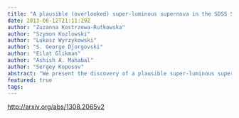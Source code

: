 ```yaml
---
title: "A plausible (overlooked) super-luminous supernova in the SDSS Stripe 82   data"
date: 2013-08-12T21:11:29Z
author: "Zuzanna Kostrzewa-Rutkowska"
author: "Szymon Kozlowski"
author: "Lukasz Wyrzykowski"
author: "S. George Djorgovski"
author: "Eilat Glikman"
author: "Ashish A. Mahabal"
author: "Sergey Koposov"
abstract: "We present the discovery of a plausible super-luminous supernova (SLSN), found in the archival data of Sloan Digital Sky Survey (SDSS) Stripe 82, called PSN 000123+000504. The supernova peaked at M_g<-21.3 mag in the second half of September 2005, but was missed by the real-time supernova hunt. The observed part of the light curve (17 epochs) showed that the rise to the maximum took over 30 days, while the decline time lasted at least 70 days (observed frame), closely resembling other SLSNe of SN2007bi type. Spectrum of the host galaxy reveals a redshift of z=0.281 and the distance modulus of mu=40.77 mag. Combining this information with the SDSS photometry, we found the host galaxy to be an LMC-like irregular dwarf galaxy with the absolute magnitude of M_B=-18.2+/-0.2 mag and the oxygen abundance of 12+log[O/H]=8.3+/-0.2. Our SLSN follows the relation for the most energetic/super-luminous SNe exploding in low-metallicity environments, but we found no clear evidence for SLSNe to explode in low-luminosity (dwarf) galaxies only. The available information on the PSN 000123+000504 light curve suggests the magnetar-powered model as a likely scenario of this event. This SLSN is a new addition to a quickly growing family of super-luminous SNe."
featured: true
tags:
---
```

http://arxiv.org/abs/1308.2065v2